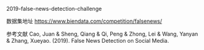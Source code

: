 2019-false-news-detection-challenge

数据集地址
https://www.biendata.com/competition/falsenews/

参考文献
Cao, Juan & Sheng, Qiang & Qi, Peng & Zhong, Lei & Wang, Yanyan & Zhang, Xueyao. (2019). False News Detection on Social Media. 

